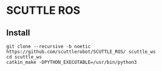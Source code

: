 # SCUTTLE ROS

## Install
```
git clone --recursive -b noetic https://github.com/scuttlerobot/SCUTTLE_ROS/ scuttle_ws
cd scuttle_ws
catkin_make -DPYTHON_EXECUTABLE=/usr/bin/python3
```
